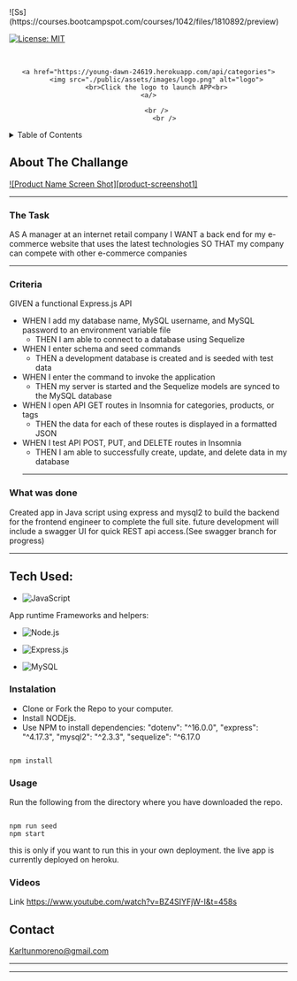 <div id="top"><div>
<!--
*** This is the Readme for eCommerce Backend
-->
![Ss](https://courses.bootcampspot.com/courses/1042/files/1810892/preview)
<!-- Project Shields -->

[![License: MIT](https://img.shields.io/badge/License-MIT-yellow.svg)](https://opensource.org/licenses/MIT)

<!-- Project Logo -->
<br />
<div align="center">

    <a href="https://young-dawn-24619.herokuapp.com/api/categories">
        <img src="./public/assets/images/logo.png" alt="logo">
        <br>Click the logo to launch APP<br>
    <a/>
    
        <br />
            <br />
</div>

<!-- TABLE OF CONTENTS -->
<details>
  <summary>Table of Contents</summary>
  <ol>
    <li>
      <a href="#about-the-project">About The Project</a>
    </li>
    <li>
        <a href="#what-was-done"> What was done</a>
    </li>
    <li>
        <a href="#instalation"> instalation</a>
    </li>
    <li>
        <a href="#usage"> usage</a>
    </li>
    <li>
        <a href="#contact">Contact</a>
    </li>

  </ol>
</details>

<!-- ABOUT THE PROJECT -->
## About The Challange

[![Product Name Screen Shot][product-screenshot1]](./public/assets/images/11-express-homework-demo-01.png)
________________________________________________________________________________________________________________________________________________

### The Task

AS A manager at an internet retail company
I WANT a back end for my e-commerce website that uses the latest technologies
SO THAT my company can compete with other e-commerce companies
_______________________________________________________________________________________________________________________________________________

### Criteria

GIVEN a functional Express.js API

- WHEN I add my database name, MySQL username, and MySQL password to an environment variable file
  - THEN I am able to connect to a database using Sequelize
- WHEN I enter schema and seed commands
  - THEN a development database is created and is seeded with test data
- WHEN I enter the command to invoke the application
  - THEN my server is started and the Sequelize models are synced to the MySQL database
- WHEN I open API GET routes in Insomnia for categories, products, or tags
  - THEN the data for each of these routes is displayed in a formatted JSON
- WHEN I test API POST, PUT, and DELETE routes in Insomnia
  - THEN I am able to successfully create, update, and delete data in my database
  ______________________________________________________________________________________________________________________________________________________

### What was done

Created app in Java script using express and mysql2 to build the backend for the frontend engineer to complete the full site.
future development will include a swagger UI for quick REST api access.(See swagger branch for progress)

_______________________________________________________________________________________________________________________________________________________

## Tech Used:  

- ![JavaScript](https://img.shields.io/badge/javascript-%23323330.svg?logo=javascript&logoColor=%23F7DF1E&style=for-the-badge)

App runtime Frameworks and helpers:

- ![Node.js ](https://img.shields.io/badge/node.js-6DA55F?logo=node.js&logoColor=white&style=for-the-badge)

- ![Express.js](https://img.shields.io/badge/express.js-%23404d59.svg?logo=express&logoColor=%2361DAFB&style=for-the-badge)

- ![MySQL](https://img.shields.io/badge/mysql-%2300f.svg?logo=mysql&logoColor=white&style=for-the-badge)

### Instalation

- Clone or Fork the Repo to your computer.
- Install NODEjs.
- Use NPM to install dependencies:
    "dotenv": "^16.0.0",
    "express": "^4.17.3",
    "mysql2": "^2.3.3",
    "sequelize": "^6.17.0

```

npm install 

```

### Usage

Run the following from the directory where you have downloaded the repo.

```

npm run seed
npm start

```

this is only if you want to run this in your own deployment. the live app is currently deployed on heroku.

### Videos
    
 Link
    https://www.youtube.com/watch?v=BZ4SIYFjW-I&t=458s 



<!-- CONTACT -->
## Contact

Karltunmoreno@gmail.com
___________________________________________________________________________________________________________________________________________________




_______________________________________________________________________________________________________________________________________________________________________

